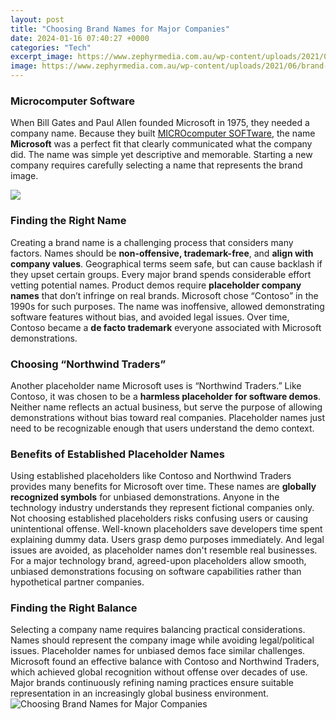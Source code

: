 ```yaml
---
layout: post
title: "Choosing Brand Names for Major Companies"
date: 2024-01-16 07:40:27 +0000
categories: "Tech"
excerpt_image: https://www.zephyrmedia.com.au/wp-content/uploads/2021/06/brand-elements.jpeg
image: https://www.zephyrmedia.com.au/wp-content/uploads/2021/06/brand-elements.jpeg
---
```


### Microcomputer Software
When Bill Gates and Paul Allen founded Microsoft in 1975, they needed a company name. Because they built [MICROcomputer SOFTware](https://store.fi.io.vn/chihuahua-dog-training-good-boy-k-lovers-gift-t-shirt), the name **Microsoft** was a perfect fit that clearly communicated what the company did. The name was simple yet descriptive and memorable. Starting a new company requires carefully selecting a name that represents the brand image.

![](https://learn.g2.com/hubfs/Brand-elements-1.jpg)
### Finding the Right Name 
Creating a brand name is a challenging process that considers many factors. Names should be **non-offensive, trademark-free**, and **align with company values**. Geographical terms seem safe, but can cause backlash if they upset certain groups. Every major brand spends considerable effort vetting potential names. 
Product demos require **placeholder company names** that don’t infringe on real brands. Microsoft chose “Contoso” in the 1990s for such purposes. The name was inoffensive, allowed demonstrating software features without bias, and avoided legal issues. Over time, Contoso became a **de facto trademark** everyone associated with Microsoft demonstrations.
### Choosing “Northwind Traders”
Another placeholder name Microsoft uses is “Northwind Traders.” Like Contoso, it was chosen to be a **harmless placeholder for software demos**. Neither name reflects an actual business, but serve the purpose of allowing demonstrations without bias toward real companies. Placeholder names just need to be recognizable enough that users understand the demo context.
### Benefits of Established Placeholder Names 
Using established placeholders like Contoso and Northwind Traders provides many benefits for Microsoft over time. These names are **globally recognized symbols** for unbiased demonstrations. Anyone in the technology industry understands they represent fictional companies only. Not choosing established placeholders risks confusing users or causing unintentional offense. 
Well-known placeholders save developers time spent explaining dummy data. Users grasp demo purposes immediately. And legal issues are avoided, as placeholder names don't resemble real businesses. For a major technology brand, agreed-upon placeholders allow smooth, unbiased demonstrations focusing on software capabilities rather than hypothetical partner companies.
### Finding the Right Balance
Selecting a company name requires balancing practical considerations. Names should represent the company image while avoiding legal/political issues. Placeholder names for unbiased demos face similar challenges. Microsoft found an effective balance with Contoso and Northwind Traders, which achieved global recognition without offense over decades of use. Major brands continuously refining naming practices ensure suitable representation in an increasingly global business environment.
![Choosing Brand Names for Major Companies](https://www.zephyrmedia.com.au/wp-content/uploads/2021/06/brand-elements.jpeg)